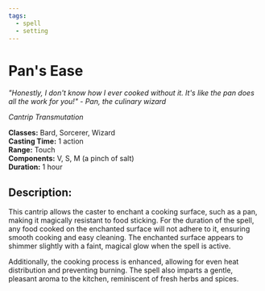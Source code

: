 ```yaml
---
tags:
  - spell
  - setting
---
```

# Pan's Ease

*"Honestly, I don't know how I ever cooked without it. It's like the pan does all the work for you!" - Pan, the culinary wizard*

*Cantrip Transmutation*

**Classes:** Bard, Sorcerer, Wizard  
**Casting Time:** 1 action  
**Range:** Touch  
**Components:** V, S, M (a pinch of salt)   
**Duration:** 1 hour 

## Description:
This cantrip allows the caster to enchant a cooking surface, such as a pan, making it magically resistant to food sticking. For the duration of the spell, any food cooked on the enchanted surface will not adhere to it, ensuring smooth cooking and easy cleaning. The enchanted surface appears to shimmer slightly with a faint, magical glow when the spell is active.

Additionally, the cooking process is enhanced, allowing for even heat distribution and preventing burning. The spell also imparts a gentle, pleasant aroma to the kitchen, reminiscent of fresh herbs and spices.